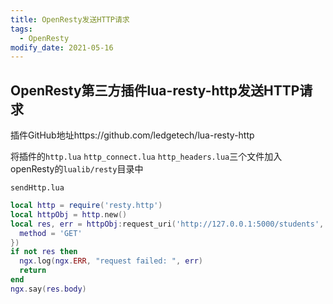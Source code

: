 ```yaml
---
title: OpenResty发送HTTP请求
tags: 
  - OpenResty
modify_date: 2021-05-16
---
```


## OpenResty第三方插件lua-resty-http发送HTTP请求

<!--more-->

插件GitHub地址https://github.com/ledgetech/lua-resty-http

将插件的`http.lua` `http_connect.lua` `http_headers.lua`三个文件加入openResty的`lualib/resty`目录中

`sendHttp.lua`

```lua
local http = require('resty.http')
local httpObj = http.new()
local res, err = httpObj:request_uri('http://127.0.0.1:5000/students', {
  method = 'GET'
})
if not res then
  ngx.log(ngx.ERR, "request failed: ", err)
  return
end
ngx.say(res.body)
```



